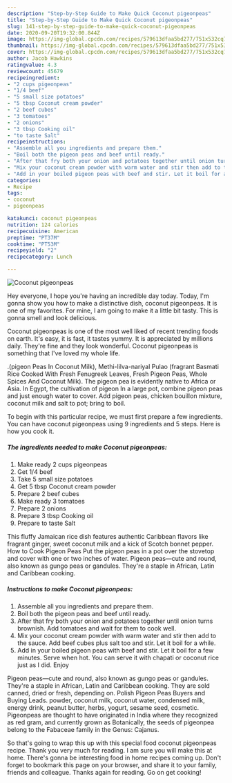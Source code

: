 ```yaml
---
description: "Step-by-Step Guide to Make Quick Coconut pigeonpeas"
title: "Step-by-Step Guide to Make Quick Coconut pigeonpeas"
slug: 141-step-by-step-guide-to-make-quick-coconut-pigeonpeas
date: 2020-09-20T19:32:00.844Z
image: https://img-global.cpcdn.com/recipes/579613dfaa5bd277/751x532cq70/coconut-pigeonpeas-recipe-main-photo.jpg
thumbnail: https://img-global.cpcdn.com/recipes/579613dfaa5bd277/751x532cq70/coconut-pigeonpeas-recipe-main-photo.jpg
cover: https://img-global.cpcdn.com/recipes/579613dfaa5bd277/751x532cq70/coconut-pigeonpeas-recipe-main-photo.jpg
author: Jacob Hawkins
ratingvalue: 4.3
reviewcount: 45679
recipeingredient:
- "2 cups pigeonpeas"
- "1/4 beef"
- "5 small size potatoes"
- "5 tbsp Coconut cream powder"
- "2 beef cubes"
- "3 tomatoes"
- "2 onions"
- "3 tbsp Cooking oil"
- "to taste Salt"
recipeinstructions:
- "Assemble all you ingredients and prepare them."
- "Boil both the pigeon peas and beef until ready."
- "After that fry both your onion and potatoes together until onion turns brownish. Add tomatoes and wait for them to cook well."
- "Mix your coconut cream powder with warm water and stir then add to the sauce. Add beef cubes plus salt too and stir. Let it boil for a while."
- "Add in your boiled pigeon peas with beef and stir. Let it boil for a few minutes. Serve when hot. You can serve it with chapati or coconut rice just as I did. Enjoy"
categories:
- Recipe
tags:
- coconut
- pigeonpeas

katakunci: coconut pigeonpeas 
nutrition: 124 calories
recipecuisine: American
preptime: "PT37M"
cooktime: "PT53M"
recipeyield: "2"
recipecategory: Lunch

---
```



![Coconut pigeonpeas](https://img-global.cpcdn.com/recipes/579613dfaa5bd277/751x532cq70/coconut-pigeonpeas-recipe-main-photo.jpg)

Hey everyone, I hope you're having an incredible day today. Today, I'm gonna show you how to make a distinctive dish, coconut pigeonpeas. It is one of my favorites. For mine, I am going to make it a little bit tasty. This is gonna smell and look delicious.

Coconut pigeonpeas is one of the most well liked of recent trending foods on earth. It's easy, it is fast, it tastes yummy. It is appreciated by millions daily. They're fine and they look wonderful. Coconut pigeonpeas is something that I've loved my whole life.

.(pigeon Peas In Coconut Milk), Methi-lilva-nariyal Pulao (fragrant Basmati Rice Cooked With Fresh Fenugreek Leaves, Fresh Pigeon Peas, Whole Spices And Coconut Milk). The pigeon pea is evidently native to Africa or Asia. In Egypt, the cultivation of pigeon In a large pot, combine pigeon peas and just enough water to cover. Add pigeon peas, chicken bouillon mixture, coconut milk and salt to pot; bring to boil.


To begin with this particular recipe, we must first prepare a few ingredients. You can have coconut pigeonpeas using 9 ingredients and 5 steps. Here is how you cook it.

<!--inarticleads1-->

##### The ingredients needed to make Coconut pigeonpeas:

1. Make ready 2 cups pigeonpeas
1. Get 1/4 beef
1. Take 5 small size potatoes
1. Get 5 tbsp Coconut cream powder
1. Prepare 2 beef cubes
1. Make ready 3 tomatoes
1. Prepare 2 onions
1. Prepare 3 tbsp Cooking oil
1. Prepare to taste Salt


This fluffy Jamaican rice dish features authentic Caribbean flavors like fragrant ginger, sweet coconut milk and a kick of Scotch bonnet pepper. How to Cook Pigeon Peas Put the pigeon peas in a pot over the stovetop and cover with one or two inches of water. Pigeon peas—cute and round, also known as gungo peas or gandules. They&#39;re a staple in African, Latin and Caribbean cooking. 

<!--inarticleads2-->

##### Instructions to make Coconut pigeonpeas:

1. Assemble all you ingredients and prepare them.
1. Boil both the pigeon peas and beef until ready.
1. After that fry both your onion and potatoes together until onion turns brownish. Add tomatoes and wait for them to cook well.
1. Mix your coconut cream powder with warm water and stir then add to the sauce. Add beef cubes plus salt too and stir. Let it boil for a while.
1. Add in your boiled pigeon peas with beef and stir. Let it boil for a few minutes. Serve when hot. You can serve it with chapati or coconut rice just as I did. Enjoy


Pigeon peas—cute and round, also known as gungo peas or gandules. They&#39;re a staple in African, Latin and Caribbean cooking. They are sold canned, dried or fresh, depending on. Polish Pigeon Peas Buyers and Buying Leads. powder, coconut milk, coconut water, condensed milk, energy drink, peanut butter, herbs, yogurt, sesame seed, cosmetic. Pigeonpeas are thought to have originated in India where they recognized as red gram, and currently grown as Botanically, the seeds of pigeonpea belong to the Fabaceae family in the Genus: Cajanus. 

So that's going to wrap this up with this special food coconut pigeonpeas recipe. Thank you very much for reading. I am sure you will make this at home. There's gonna be interesting food in home recipes coming up. Don't forget to bookmark this page on your browser, and share it to your family, friends and colleague. Thanks again for reading. Go on get cooking!
